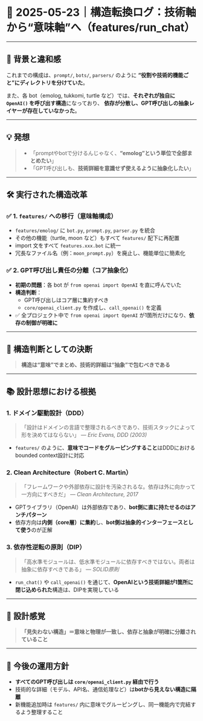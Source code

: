 # 📌 2025-05-23｜構造転換ログ：技術軸から“意味軸”へ（features/run_chat）

---

## 🧭 背景と違和感

これまでの構成は、`prompt/`, `bots/`, `parsers/` のように
**“役割や技術的機能ごと”にディレクトリを分けていた**。

また、各 bot（emolog, tukkomi, turtle など）では、**それぞれが独自に `OpenAI()` を呼び出す構造**になっており、
**依存が分散し、GPT呼び出しの抽象レイヤーが存在していなかった**。

---

## 💡 発想

> - 「promptやbotで分けるんじゃなく、**“emolog”という単位で全部まとめたい**」
> - 「GPT呼び出しも、**技術詳細を意識せず使えるように抽象化したい**」

---

## 🛠 実行された構造改革

### ✅ 1. `features/` への移行（意味軸構成）

- `features/emolog/` に `bot.py`, `prompt.py`, `parser.py` を統合
- その他の機能（turtle, moon など）もすべて `features/` 配下に再配置
- import 文をすべて `features.xxx.bot` に統一
- 冗長なファイル名（例：`moon_prompt.py`）を廃止し、機能単位に簡素化

### ✅ 2. GPT呼び出し責任の分離（コア抽象化）

- **初期の問題**：各 bot が `from openai import OpenAI` を直に呼んでいた
- **構造判断**：
    - GPT呼び出しはコア層に集約すべき
    - `core/openai_client.py` を作成し、`call_openai()` を定義
- ✅ 全プロジェクト中で `from openai import OpenAI` が1箇所だけになり、**依存の制御が明確に**

---

## 📌 構造判断としての決断

> **構造は“意味”でまとめ、技術的詳細は“抽象”で包むべきである**

---

## 📚 設計思想における根拠

### 1. **ドメイン駆動設計（DDD）**

> 「設計はドメインの言語で整理されるべきであり、技術スタックによって形を決めてはならない」
> — *Eric Evans, DDD (2003)*

- `features/` のように、**意味でコードをグルーピングすること**はDDDにおけるbounded context設計に対応

### 2. **Clean Architecture（Robert C. Martin）**

> 「フレームワークや外部依存に設計を汚染されるな。依存は外に向かって一方向にすべきだ」
> — *Clean Architecture, 2017*

- GPTライブラリ（OpenAI）は外部依存であり、**bot側に直に持たせるのはアンチパターン**
- 依存方向は**内側（core層）に集約**し、**bot側は抽象的インターフェースとして使う**のが正解

### 3. **依存性逆転の原則（DIP）**

> 「高水準モジュールは、低水準モジュールに依存すべきではない。両者は抽象に依存すべきである」
> — *SOLID原則*

- `run_chat()` や `call_openai()` を通じて、**OpenAIという技術詳細が1箇所に閉じ込められた**構造は、DIPを実現している

---

## 🌙 設計感覚

> **「見失わない構造」＝意味と物理が一致し、依存と抽象が明確に分離されていること**

---

## 🔁 今後の運用方針

- **すべてのGPT呼び出しは `core/openai_client.py` 経由で行う**
- 技術的な詳細（モデル、API名、通信処理など）は**botから見えない構造に隔離**
- 新機能追加時は `features/` 内に意味でグルーピングし、同一機能内で完結するよう整理すること

